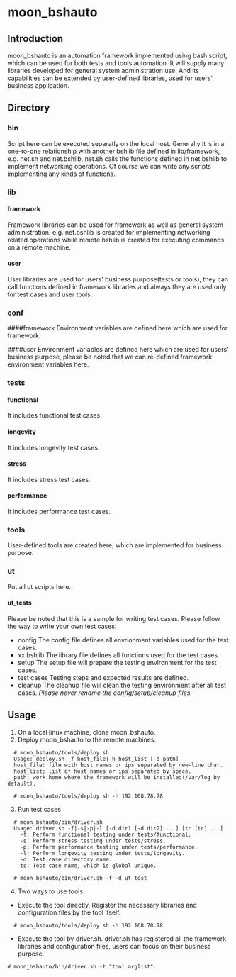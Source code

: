 # moon_bshauto

## Introduction
moon_bshauto is an automation framework implemented using bash script, which can be used
for both tests and tools automation. It will supply many libraries developed for general
system administration use. And its capabilities can be extended by user-defined libraries,
used for users' business application.

## Directory
### bin
Script here can be executed separatly on the local host. Generally it is in a one-to-one 
relationship with another bshlib file defined in lib/framework, e.g. net.sh and net.bshlib,
net.sh calls the functions defined in net.bshlib to implement networking operations. Of 
course we can write any scripts implementing any kinds of functions. 

### lib
#### framework
Framework libraries can be used for framework as well as general system administration.
e.g. net.bshlib is created for implementing networking related operations while remote.bshlib
is created for executing commands on a remote machine.
 
#### user
User libraries are used for users' business purpose(tests or tools), they can call functions
defined in framework libraries and always they are used only for test cases and user tools. 

### conf
####framework
Environment variables are defined here which are used for framework.

####user
Environment variables are defined here which are used for users' business purpose, please be
noted that we can re-defined framework environment variables here.

### tests
#### functional
It includes functional test cases.

#### longevity
It includes longevity test cases.

#### stress
It includes stress test cases.

#### performance
It includes performance test cases.

### tools
User-defined tools are created here, which are implemented for business purpose. 
 
### ut
Put all ut scripts here.

#### ut_tests
Please be noted that this is a sample for writing test cases. Please follow the
way to write your own test cases:
* config
  The config file defines all envrionment variables used for the test cases.
* xx.bshlib
  The library file defines all functions used for the test cases.
* setup
  The setup file will prepare the testing environment for the test cases.
* test cases
  Testing steps and expected results are defined. 
* cleanup
  The cleanup file will clean the testing environment after all test cases.
*Please never rename the config/setup/cleanup files.*

## Usage
1. On a local linux machine, clone moon_bshauto.
2. Deploy moon_bshauto to the remote machines.
```
  # moon_bshauto/tools/deploy.sh
  Usage: deploy.sh -f host_file|-h host_list [-d path]
  host_file: file with host names or ips separated by new-line char.
  host_list: list of host names or ips separated by space.
  path: work home where the framework will be installed(/var/log by default).
  
  # moon_bshauto/tools/deploy.sh -h 192.168.78.78
```
3. Run test cases
```
  # moon_bshauto/bin/driver.sh
  Usage: driver.sh -f|-s|-p|-l [-d dir1 [-d dir2] ...] [tc [tc] ...]
    -f: Perform functional testing under tests/functional.
    -s: Perform stress testing under tests/stress.
    -p: Perform performance testing under tests/performance.
    -l: Perform longevity testing under tests/longevity.
    -d: Test case directory name.
    tc: Test case name, which is global unique.
  
  # moon_bshauto/bin/driver.sh -f -d ut_test 
```
4. Two ways to use tools:
* Execute the tool directly.
  Register the necessary libraries and configuration files by the tool itself.
```  
  # moon_bshauto/tools/deploy.sh -h 192.168.78.78
```
* Execute the tool by driver.sh.
driver.sh has registered all the framework libraries and configuration files,
users can focus on their business purpose.
```
# moon_bshauto/bin/driver.sh -t "tool arglist".

```
